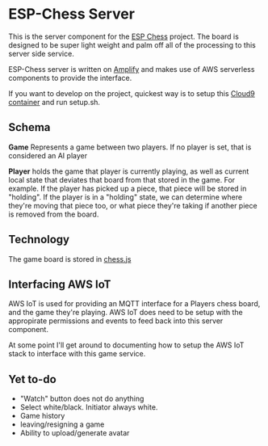 # ESP-Chess Server

This is the server component for the [ESP Chess](https://github.com/scottyob/esp-chess) project.  The board is designed to be super light weight and palm off all of the processing to this server side service.

ESP-Chess server is written on [Amplify](https://aws.amazon.com/amplify/) and makes use of AWS serverless components to provide the interface.

If you want to develop on the project, quickest way is to setup this [Cloud9 container](https://hub.docker.com/r/linuxserver/cloud9) and run setup.sh.

## Schema
**Game** Represents a game between two players.  If no player is set, that is considered an AI player

**Player** holds the game that player is currently playing, as well as current local state that deviates that board from that stored in the game.  For example.  If the player has picked up a piece, that piece will be stored in "holding".  If the player is in a "holding" state, we can determine where they're moving that piece too, or what piece they're taking if another piece is removed from the board.

## Technology
The game board is stored in [chess.js](https://github.com/jhlywa/chess.js)

## Interfacing AWS IoT
AWS IoT is used for providing an MQTT interface for a Players chess board, and the game they're playing.  AWS IoT does need to be setup with the appropirate permissions and events to feed back into this server component.

At some point I'll get around to documenting how to setup the AWS IoT stack to interface with this game service.

## Yet to-do
- "Watch" button does not do anything
- Select white/black.  Initiator always white.
- Game history
- leaving/resigning a game
- Ability to upload/generate avatar